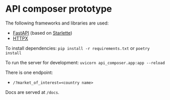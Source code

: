 # API composer prototype

The following frameworks and libraries are used:

* [FastAPI](https://fastapi.tiangolo.com/) (based on [Starlette](https://www.starlette.io))
* [HTTPX](https://www.encode.io/httpx)

To install dependencies: `pip install -r requirements.txt` or `poetry install`

To run the server for development: `uvicorn api_composer.app:app --reload`

There is one endpoint:

- `/?market_of_interest=<country name>`

Docs are served at `/docs`.
